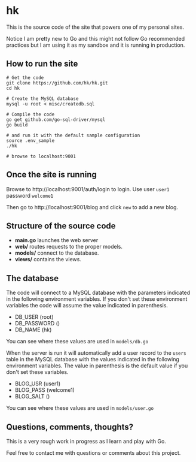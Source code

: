 # hk
This is the source code of the site that powers one of my personal sites.

Notice I am pretty new to Go and this might not follow Go recommended practices but I am using it as my sandbox and it is running in production.


## How to run the site
```
# Get the code
git clone https://github.com/hk/hk.git
cd hk

# Create the MySQL database
mysql -u root < misc/createdb.sql

# Compile the code
go get github.com/go-sql-driver/mysql
go build  

# and run it with the default sample configuration
source .env_sample
./hk

# browse to localhost:9001
```


## Once the site is running
Browse to http://localhost:9001/auth/login to login. Use user `user1` password `welcome1`

Then go to http://localhost:9001/blog and click `new` to add a new blog.


## Structure of the source code
* **main.go** launches the web server
* **web/** routes requests to the proper models.
* **models/** connect to the database.
* **views/** contains the views.


## The database
The code will connect to a MySQL database with the parameters indicated in the following environment variables. If you don't set these environment variables the code will assume the value indicated in parenthesis.

* DB_USER (root)
* DB_PASSWORD ()
* DB_NAME (hk)

You can see where these values are used in `models/db.go`

When the server is run it will automatically add a user record to the `users` table in the MySQL database with the values indicated in the following environment variables. The value in parenthesis is the default value if you don't set these variables.

* BLOG_USR (user1)
* BLOG_PASS (welcome1)
* BLOG_SALT ()

You can see where these values are used in `models/user.go`


Questions, comments, thoughts?
------------------------------
This is a very rough work in progress as I learn and play with Go.

Feel free to contact me with questions or comments about this project.
